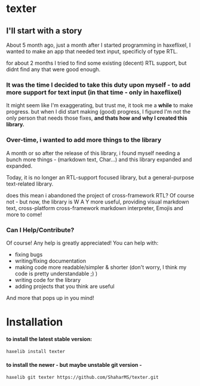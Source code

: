 # texter

## I'll start with a story

About 5 month ago, just a month after I started programming in haxeflixel, I wanted to make an app that needed text input, specificly of type RTL.

for about 2 months I tried to find some existing (decent) RTL support, but didnt find any that were good enough.

### It was the time I decided to take this duty upon myself - to add more support for text input (in that time - only in haxeflixel)

It might seem like I'm exaggerating, but trust me, it took me a **while** to make progress. but when I did start making (good) progress,
I figured I'm not the only person that needs those fixes, **and thats how and why I created this library.**

### Over-time, i wanted to add more things to the library

A month or so after the release of this library, i found myself needing a bunch more things - (markdown text, Char...) and this library expanded and expanded.

Today, it is no longer an RTL-support focused library, but a general-purpose text-related library. 

does this mean i abandoned the project of cross-framework RTL? Of course not - but now, the library is W A Y more useful, providing visual markdown text, cross-platform cross-framework markdown interpreter, Emojis and more to come!


### **Can I Help/Contribute?**
Of course! Any help is greatly appreciated! You can help with: 
- fixing bugs
- writing/fixing documentation
- making code more readable/simpler & shorter (don't worry, I think my code is pretty understandable ;) )
- writing code for the library
- adding projects that you think are useful 

And more that pops up in you mind!

# Installation

#### to install the latest stable version:
```
haxelib install texter
```

#### to install the newer - but maybe unstable git version - 
```
haxelib git texter https://github.com/ShaharMS/texter.git
```
